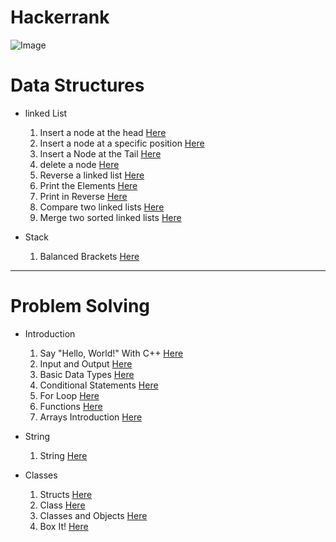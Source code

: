 # Hackerrank
![Image](https://cdn-images-1.medium.com/max/2600/1*UGT1Rh9xLww3JeIDR1F0RQ.png)
# Data Structures
  * linked List
    1. Insert a node at the head [Here](https://www.hackerrank.com/challenges/insert-a-node-at-the-head-of-a-linked-list/problem?isFullScreen=true)
    2. Insert a node at a specific position [Here](https://www.hackerrank.com/challenges/insert-a-node-at-a-specific-position-in-a-linked-list/problem?isFullScreen=true)
    3. Insert a Node at the Tail [Here](https://www.hackerrank.com/challenges/insert-a-node-at-the-tail-of-a-linked-list/problem?isFullScreen=true)
    4. delete a node [Here](https://www.hackerrank.com/challenges/delete-a-node-from-a-linked-list/problem?isFullScreen=true)
    5. Reverse a linked list [Here](https://www.hackerrank.com/challenges/reverse-a-linked-list?isFullScreen=true)
    6. Print the Elements [Here](https://www.hackerrank.com/challenges/print-the-elements-of-a-linked-list/problem?isFullScreen=true)
    7. Print in Reverse [Here](https://www.hackerrank.com/challenges/print-the-elements-of-a-linked-list-in-reverse/problem?isFullScreen=true)
    8. Compare two linked lists [Here](https://www.hackerrank.com/challenges/compare-two-linked-lists/problem?isFullScreen=true)
    9. Merge two sorted linked lists [Here](https://www.hackerrank.com/challenges/merge-two-sorted-linked-lists/problem?isFullScreen=true)

  * Stack
    1. Balanced Brackets [Here](https://www.hackerrank.com/challenges/balanced-brackets/problem?isFullScreen=true)


___
# Problem Solving
  * Introduction
     1. Say "Hello, World!" With C++ [Here](https://www.hackerrank.com/challenges/cpp-hello-world/problem?isFullScreen=true)
     2. Input and Output [Here](https://www.hackerrank.com/challenges/cpp-input-and-output/problem?isFullScreen=true)
     3. Basic Data Types [Here](https://www.hackerrank.com/challenges/c-tutorial-basic-data-types/problem?isFullScreen=true)
     4. Conditional Statements [Here](https://www.hackerrank.com/challenges/c-tutorial-conditional-if-else/problem?isFullScreen=true)
     5. For Loop [Here](https://www.hackerrank.com/challenges/c-tutorial-for-loop/problem?isFullScreen=true)
     6. Functions [Here](https://www.hackerrank.com/challenges/c-tutorial-functions/problem?isFullScreen=true)
     7. Arrays Introduction [Here](https://www.hackerrank.com/challenges/arrays-introduction/problem?isFullScreen=true)

  * String
     1. String [Here](https://www.hackerrank.com/challenges/c-tutorial-strings/problem?isFullScreen=true)

  * Classes
     1. Structs [Here](https://www.hackerrank.com/challenges/c-tutorial-struct/problem?isFullScreen=true)
     2. Class [Here](https://www.hackerrank.com/challenges/c-tutorial-class/problem?isFullScreen=true)
     3. Classes and Objects [Here](https://www.hackerrank.com/challenges/classes-objects/problem?isFullScreen=true)
     4. Box It! [Here](https://www.hackerrank.com/challenges/box-it/problem?isFullScreen=true)
